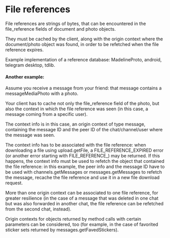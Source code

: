 # File references

File references are strings of bytes, that can be encountered in the file_reference fields of document and photo objects.

They must be cached by the client, along with the origin context where the document/photo object was found, in order to be refetched when the file reference expires.

Example implementation of a reference database: MadelineProto, android, telegram desktop, tdlib.

#### Another example:

Assume you receive a message from your friend: that message contains a messageMediaPhoto with a photo.

Your client has to cache not only the file_reference field of the photo, but also the context in which the file reference was seen (in this case, a message coming from a specific user).

The context info is in this case, an origin context of type message, containing the message ID and the peer ID of the chat/channel/user where the message was seen.

The context info has to be associated with the file reference: when downloading a file using upload.getFile, a FILE_REFERENCE_EXPIRED error (or another error starting with FILE_REFERENCE_) may be returned.
If this happens, the context info must be used to refetch the object that contained the file reference: in this example, the peer info and the message ID have to be used with channels.getMessages or messages.getMessages to refetch the message, recache the file reference and use it in a new file download request.

More than one origin context can be associated to one file reference, for greater resilience (in the case of a message that was deleted in one chat but was also forwarded in another chat, the file reference can be refetched from the second chat, instead).

Origin contexts for objects returned by method calls with certain parameters can be considered, too (for example, in the case of favorited sticker sets returned by messages.getFavedStickers).

